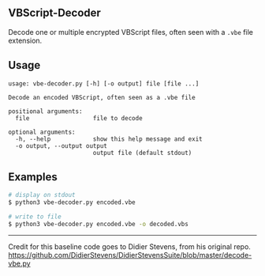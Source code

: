 ## VBScript-Decoder

Decode one or multiple encrypted VBScript files, often seen with a `.vbe` file extension.

## Usage

```shell
usage: vbe-decoder.py [-h] [-o output] file [file ...]

Decode an encoded VBScript, often seen as a .vbe file

positional arguments:
  file                  file to decode

optional arguments:
  -h, --help            show this help message and exit
  -o output, --output output
                        output file (default stdout)
```

## Examples

```bash
# display on stdout
$ python3 vbe-decoder.py encoded.vbe

# write to file
$ python3 vbe-decoder.py encoded.vbe -o decoded.vbs
```


---------------------------------

Credit for this baseline code goes to Didier Stevens, from his original repo.
https://github.com/DidierStevens/DidierStevensSuite/blob/master/decode-vbe.py
